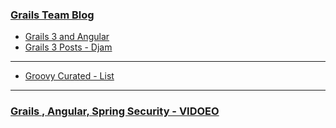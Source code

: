 ### [Grails Team Blog](http://grailsblog.objectcomputing.com/)

* [Grails 3 and Angular](https://alvarosanchez.github.io/grails-angularjs-springsecurity-workshop/)
* [Grails 3 Posts - Djam](https://www.djamware.com/post/5878ecb480aca723c115beae/step-by-step-tutorial-grails-3-rest-web-service-part-1)


---

* [Groovy Curated - List](http://groovycalamari.com/issues/70)

---
### [Grails , Angular, Spring Security - VIDOEO](https://www.youtube.com/watch?v=BU-5z_Mljrg)
